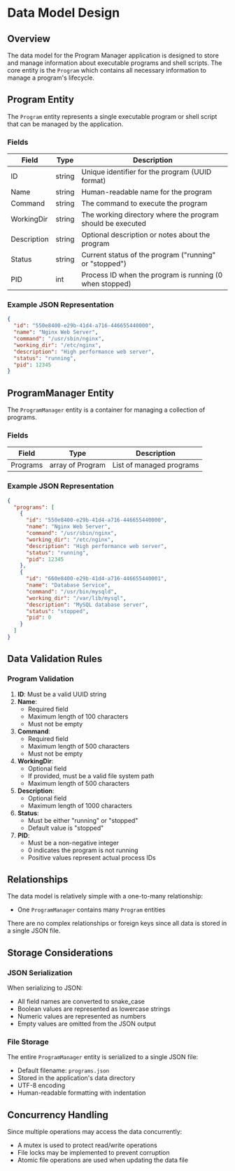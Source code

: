# Data Model Design

## Overview

The data model for the Program Manager application is designed to store and manage information about executable programs and shell scripts. The core entity is the `Program` which contains all necessary information to manage a program's lifecycle.

## Program Entity

The `Program` entity represents a single executable program or shell script that can be managed by the application.

### Fields

| Field | Type | Description |
|-------|------|-------------|
| ID | string | Unique identifier for the program (UUID format) |
| Name | string | Human-readable name for the program |
| Command | string | The command to execute the program |
| WorkingDir | string | The working directory where the program should be executed |
| Description | string | Optional description or notes about the program |
| Status | string | Current status of the program ("running" or "stopped") |
| PID | int | Process ID when the program is running (0 when stopped) |

### Example JSON Representation

```json
{
  "id": "550e8400-e29b-41d4-a716-446655440000",
  "name": "Nginx Web Server",
  "command": "/usr/sbin/nginx",
  "working_dir": "/etc/nginx",
  "description": "High performance web server",
  "status": "running",
  "pid": 12345
}
```

## ProgramManager Entity

The `ProgramManager` entity is a container for managing a collection of programs.

### Fields

| Field | Type | Description |
|-------|------|-------------|
| Programs | array of Program | List of managed programs |

### Example JSON Representation

```json
{
  "programs": [
    {
      "id": "550e8400-e29b-41d4-a716-446655440000",
      "name": "Nginx Web Server",
      "command": "/usr/sbin/nginx",
      "working_dir": "/etc/nginx",
      "description": "High performance web server",
      "status": "running",
      "pid": 12345
    },
    {
      "id": "660e8400-e29b-41d4-a716-446655440001",
      "name": "Database Service",
      "command": "/usr/bin/mysqld",
      "working_dir": "/var/lib/mysql",
      "description": "MySQL database server",
      "status": "stopped",
      "pid": 0
    }
  ]
}
```

## Data Validation Rules

### Program Validation

1. **ID**: Must be a valid UUID string
2. **Name**: 
   - Required field
   - Maximum length of 100 characters
   - Must not be empty
3. **Command**: 
   - Required field
   - Maximum length of 500 characters
   - Must not be empty
4. **WorkingDir**: 
   - Optional field
   - If provided, must be a valid file system path
   - Maximum length of 500 characters
5. **Description**: 
   - Optional field
   - Maximum length of 1000 characters
6. **Status**: 
   - Must be either "running" or "stopped"
   - Default value is "stopped"
7. **PID**: 
   - Must be a non-negative integer
   - 0 indicates the program is not running
   - Positive values represent actual process IDs

## Relationships

The data model is relatively simple with a one-to-many relationship:
- One `ProgramManager` contains many `Program` entities

There are no complex relationships or foreign keys since all data is stored in a single JSON file.

## Storage Considerations

### JSON Serialization

When serializing to JSON:
- All field names are converted to snake_case
- Boolean values are represented as lowercase strings
- Numeric values are represented as numbers
- Empty values are omitted from the JSON output

### File Storage

The entire `ProgramManager` entity is serialized to a single JSON file:
- Default filename: `programs.json`
- Stored in the application's data directory
- UTF-8 encoding
- Human-readable formatting with indentation

## Concurrency Handling

Since multiple operations may access the data concurrently:
- A mutex is used to protect read/write operations
- File locks may be implemented to prevent corruption
- Atomic file operations are used when updating the data file